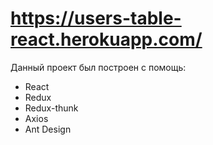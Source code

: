 # https://users-table-react.herokuapp.com/

Данный проект был построен с помощь:

- React
- Redux
- Redux-thunk
- Axios
- Ant Design
